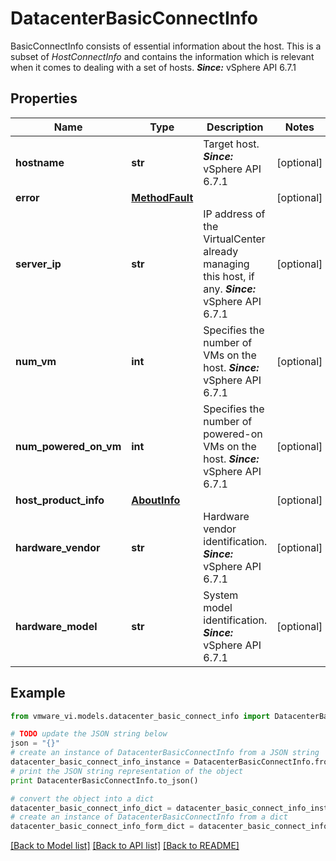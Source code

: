 # DatacenterBasicConnectInfo

BasicConnectInfo consists of essential information about the host.  This is a subset of *HostConnectInfo* and contains the information which is relevant when it comes to dealing with a set of hosts.  ***Since:*** vSphere API 6.7.1 

## Properties
Name | Type | Description | Notes
------------ | ------------- | ------------- | -------------
**hostname** | **str** | Target host.  ***Since:*** vSphere API 6.7.1  | [optional] 
**error** | [**MethodFault**](MethodFault.md) |  | [optional] 
**server_ip** | **str** | IP address of the VirtualCenter already managing this host, if any.  ***Since:*** vSphere API 6.7.1  | [optional] 
**num_vm** | **int** | Specifies the number of VMs on the host.  ***Since:*** vSphere API 6.7.1  | [optional] 
**num_powered_on_vm** | **int** | Specifies the number of powered-on VMs on the host.  ***Since:*** vSphere API 6.7.1  | [optional] 
**host_product_info** | [**AboutInfo**](AboutInfo.md) |  | [optional] 
**hardware_vendor** | **str** | Hardware vendor identification.  ***Since:*** vSphere API 6.7.1  | [optional] 
**hardware_model** | **str** | System model identification.  ***Since:*** vSphere API 6.7.1  | [optional] 

## Example

```python
from vmware_vi.models.datacenter_basic_connect_info import DatacenterBasicConnectInfo

# TODO update the JSON string below
json = "{}"
# create an instance of DatacenterBasicConnectInfo from a JSON string
datacenter_basic_connect_info_instance = DatacenterBasicConnectInfo.from_json(json)
# print the JSON string representation of the object
print DatacenterBasicConnectInfo.to_json()

# convert the object into a dict
datacenter_basic_connect_info_dict = datacenter_basic_connect_info_instance.to_dict()
# create an instance of DatacenterBasicConnectInfo from a dict
datacenter_basic_connect_info_form_dict = datacenter_basic_connect_info.from_dict(datacenter_basic_connect_info_dict)
```
[[Back to Model list]](../README.md#documentation-for-models) [[Back to API list]](../README.md#documentation-for-api-endpoints) [[Back to README]](../README.md)


